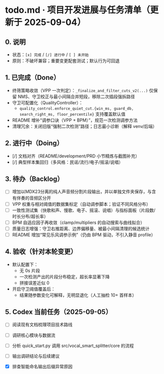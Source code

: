 ﻿# todo.md · 项目开发进展与任务清单（更新于 2025-09-04）

## 0. 说明
- 状态：`[x] 完成` / `[/] 进行中` / `[ ] 未开始`
- 原则：不破坏兼容；重要变更配套测试；默认行为可回退

## 1. 已完成（Done）
- 终筛策略收敛（VPP 一次判定）：`_finalize_and_filter_cuts_v2(...)` 仅保留 NMS、守卫校正与最小间隔合并短段，移除二次插段强拆路径
- 守卫可配置化（QualityController）：
  - `quality_control.enforce_quiet_cut.{win_ms, guard_db, search_right_ms, floor_percentile}` 支持覆盖默认值
- README 增补“调参口诀（VPP + BPM）”，规范一次检测调参方法
- 清理冗余：关闭旧版“强制二次检测”路径；日志最小诊断（解释 venv/后端）

## 2. 进行中（Doing）
- [/] 文档对齐（README/development/PRD 小节精炼与截图补充）
- [/] 典型样本集回归（多风格：民谣/流行/电子/摇滚/说唱）

## 3. 待办（Backlog）
- [ ] 增加以MDX23分离的纯人声音频分割片段输出，并以单独文件夹保存，与含有伴奏的音频区分开
- [ ] VPP 权重与相对阈值的数据集标定（自动调参脚本；验证不同风格分布）
- [ ] 一致性测试集（快歌和声、慢歌、电子、摇滚、说唱）与指标面板（片段数/时长分布/超长率）
- [ ] BPM 自适应因子再收敛（clamp/multipliers 的自动搜索与曲线拟合）
- [ ] 质量日志增强：守卫右推距离、边界偏移量、被最小间隔清理的候选统计
- [ ] README 增加“常见乐风调参示例”（仍由 BPM 驱动，不引入静音 profile）

## 4. 验收（针对本轮变更）
- 默认配置下：
  - 无 0s 片段
  - 一次检测产出的片段分布稳定，超长率显著下降
  - 拼接误差近似 0
- 开启守卫阈值覆盖后：
  - 结果随参数变化可解释，无明显退化（人工抽检 10+ 首样本）

## 5. Codex 当前任务（2025-09-05）
- [ ] 阅读现有文档梳理项目技术路线
- [ ] 调研核心模块与数据流
- [ ] 分析 quick_start.py 调用 src/vocal_smart_splitter/core 的流程
- [ ] 输出调研结论与后续建议
- [x] 排查智能命名输出后缀异常原因

